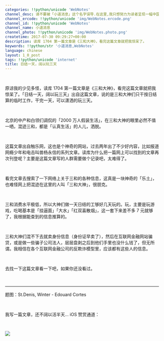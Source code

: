 ```yaml
---
categories: !!python/unicode 'WebNotes'
channel_desc: 请不要被「小道消息」这个名字误导.在这里,我只想努力为读者呈现一幅中国互联网的清明上河图.
channel_ercode: !!python/unicode 'img/WebNotes.ercode.png'
channel_id: !!python/unicode 'WebNotes'
channel_name: 小道消息
channel_photo: !!python/unicode 'img/WebNotes.photo.png'
createtime: 2017-07-30 09:29:27+00:00
description: 读库 1704 第一篇文章是《三和大神》，看完这篇文章就把我惊呆了。
keywords: !!python/str '小道消息,WebNotes'
language: chinese
layout: 1_0_post
tags: !!python/unicode 'internet'
title: 日结一天，阔以玩三天
---
```

<div class="rich_media_content" id="js_content">
<p>
<br/>
</p>
<p>
         原谅我的少见多怪，读库 1704 第一篇文章是《三和大神》，看完这篇文章就把我惊呆了。「日结一天，阔以玩三天」出自这篇文章，说的是三和大神们只干按日结算的临时工作，干完一天，可以潇洒的玩三天。
        </p>
<p>
<br/>
</p>
<p>
         北京的中产和白领们调侃的「2000 万人假装生活」，在三和大神的眼里必然不值一哂，混迹三和，都是「认真生活」的人儿，洒脱。
        </p>
<p>
<br/>
</p>
<p>
         这篇文章出自触乐网，这也是个神奇的网站，过去两年出了不少好内容，比如报道网瘾少年和电击叫兽杨永信的系列文章。读库为什么把一篇网上可以找到的文章再次刊登呢？主要是这篇文章写的人群需要做个记录吧，太难得了。
        </p>
<p>
<br/>
</p>
<p>
         看完文章去搜索了一下网络上关于三和的各种信息，这真是一块神奇的「乐土」，也难怪网上把混迹在这里的人叫「三和大神」，很朋克。
        </p>
<p>
<br/>
</p>
<p>
         三和消费水平极低，所以大神们做一天日结的工够好几天玩的。玩，主要是玩游戏，吃喝基本是「挂逼面」「大水」「红双喜散烟」，这一套下来差不多 7 元就够了，我根据能查到的信息推算的。
        </p>
<p>
<br/>
</p>
<p>
         三和大神们混不下去就卖身份信息（身份证早卖了），然后在互联网金融网站骗贷，或是做一些骗子公司法人，层层盘剥之后到他们手里也没什么钱了，但无所谓。我相信在各个互联网金融公司的反欺诈模型里，应该都有这些人的信息。
        </p>
<p>
<br/>
</p>
<p>
         去找一下这篇文章看一下吧，如果你还没看过。
        </p>
<p>
<br/>
</p>
<hr style="font-family: Lato, Helvetica, Arial, freesans, clean, sans-serif; border-right-width: 0px; border-bottom-width: 0px; border-left-width: 0px; border-top-style: solid; border-top-color: rgb(234, 234, 234); height: 1px; margin-top: 1em; margin-bottom: 1em; color: rgb(51, 51, 51); font-size: 15px; white-space: normal;"/>
<p>
         题图：St.Denis, Winter - Edouard Cortes
         <br/>
</p>
<p>
<br/>
</p>
<p>
         我写一篇文章，还不阔以活半天… iOS 赞赏通道：
        </p>
<p>
<br/>
</p>
<p>
<img class="" data-ratio="0.5857019810508183" data-s="300,640" data-src="" data-type="jpeg" data-w="1161" src="{{ '/img/ow5rEn8QGlFc95PTicyicjEAtnRibty9cP9Z8t15DKHibnXbzSbVgpddNIJ4yAicyqex7icbNqAmia3wP6wUFl7C2hZcQ.jpeg' | prepend: site.img | replace: '//','/' }}"/>
</p>
<p>
<br/>
</p>
</div>